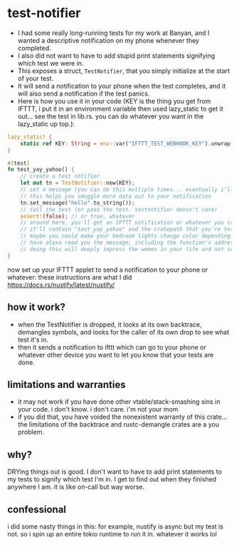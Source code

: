 # test-notifier

- I had some really long-running tests for my work at Banyan, and I wanted a descriptive notification on my phone whenever they completed.
- I also did not want to have to add stupid print statements signifying which test we were in. 
- This exposes a struct, `TestNotifier`, that you simply initialize at the start of your test. 
- It will send a notification to your phone when the test completes, and it will also send a notification if the test panics. 
- Here is how you use it in your code (KEY is the thing you get from IFTTT, i put it in an environment variable then used lazy_static to get it out... see the test in lib.rs. you can do whatever you want in the lazy_static up top.):

```rust
lazy_static! {
    static ref KEY: String = env::var("IFTTT_TEST_WEBHOOK_KEY").unwrap();
}

#[test]
fn test_yay_yahoo() {
    // create a test notifier
    let mut tn = TestNotifier::new(KEY);
    // set a message (you can do this multiple times... eventually i'll add something that can append to the message)
    // this helps you smuggle more data out to your notification
    tn.set_message("hello".to_string());
    // fail the test (or pass the test. testnotifier doesn't care)
    assert!(false); // or true, whatever
    // around here, you'll get an IFTTT notification or whatever you configured.
    // it'll contain "test_yay_yahoo" and the cratepath that you're testing and "hello"
    // maybe you could make your bedroom lights change color depending on whether it passed.
    // have alexa read you the message, including the function's address in memory
    // doing this will deeply impress the women in your life and not scare them. you should explain vtables to her as well, in great detail. srs.
}
```

now set up your IFTTT applet to send a notification to your phone or whatever: these instructions are what I did https://docs.rs/nustify/latest/nustify/

## how it work?
- when the TestNotifier is dropped, it looks at its own backtrace, demangles symbols, and looks for the caller of its own drop to see what test it's in.
- then it sends a notification to ifttt which can go to your phone or whatever other device you want to let you know that your tests are done.

## limitations and warranties
- it may not work if you have done other vtable/stack-smashing sins in your code. i don't know. i don't care. i'm not your mom
- if you did that, you have voided the nonexistent warranty of this crate... the limitations of the backtrace and rustc-demangle crates are a you problem.

## why?
DRYing things out is good. I don't want to have to add print statements to my tests to signify which test I'm in. I get to find out when they finished anywhere I am. it is like on-call but way worse.

## confessional
i did some nasty things in this: for example, nustify is async but my test is not. so i spin up an entire tokio runtime to run it in. whatever it works lol

